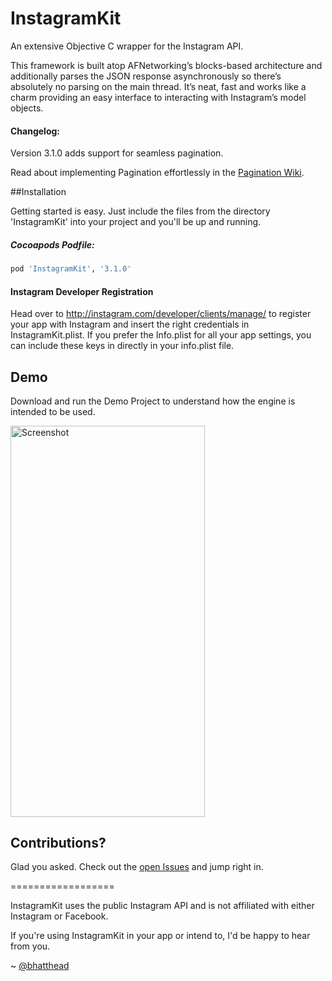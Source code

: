 InstagramKit
==================

An extensive Objective C wrapper for the Instagram API. 

This framework is built atop AFNetworking’s blocks-based architecture and additionally parses the JSON response asynchronously so there’s absolutely no parsing on the main thread. 
It’s neat, fast and works like a charm providing an easy interface to interacting with Instagram’s model objects.



#### Changelog:
Version 3.1.0 adds support for seamless pagination.

Read about implementing Pagination effortlessly in the [Pagination Wiki](https://github.com/shyambhat/InstagramKit/wiki/Pagination).


##Installation


Getting started is easy. Just include the files from the directory 'InstagramKit' into your project and you'll be up and running. 

##### Cocoapods Podfile:
```ruby
pod 'InstagramKit', '3.1.0'
```
#### Instagram Developer Registration
Head over to http://instagram.com/developer/clients/manage/ to register your app with Instagram and insert the right credentials in InstagramKit.plist. 
If you prefer the Info.plist for all your app settings, you can include these keys in directly in your info.plist file.



## Demo

Download and run the Demo Project to understand how the engine is intended to be used. 

<img src='https://raw2.github.com/shyambhat/InstagramKit/master/InstagramKitDemo/Instagramkit_demo.png' alt='Screenshot' width=310.5 height=625.5 />



## Contributions?

Glad you asked. Check out the [open Issues](https://github.com/shyambhat/InstagramKit/issues?state=open) and jump right in.



==================


InstagramKit uses the public Instagram API and is not affiliated with either Instagram or Facebook.

If you're using InstagramKit in your app or intend to, I'd be happy to hear from you. 

~ [@bhatthead](https://twitter.com/bhatthead)
